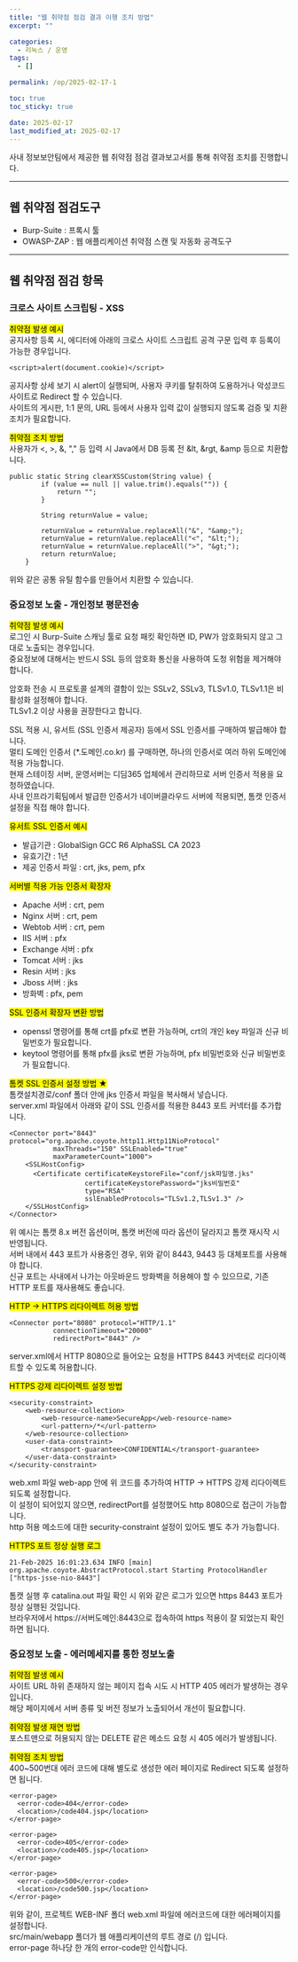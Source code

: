```yaml
---
title: "웹 취약점 점검 결과 이행 조치 방법"
excerpt: ""

categories:
  - 리눅스 / 운영
tags:
  - []

permalink: /op/2025-02-17-1

toc: true
toc_sticky: true

date: 2025-02-17
last_modified_at: 2025-02-17
---
```


사내 정보보안팀에서 제공한 웹 취약점 점검 결과보고서를 통해 취약점 조치를 진행합니다.

---

## 웹 취약점 점검도구
- Burp-Suite : 프록시 툴
- OWASP-ZAP : 웹 애플리케이션 취약점 스캔 및 자동화 공격도구

---

## 웹 취약점 점검 항목

### 크로스 사이트 스크립팅 - XSS
<mark>취약점 발생 예시</mark>  
공지사항 등록 시, 에디터에 아래의 크로스 사이트 스크립트 공격 구문 입력 후 등록이 가능한 경우입니다.
```
<script>alert(document.cookie)</script>
```
공지사항 상세 보기 시 alert이 실행되며, 사용자 쿠키를 탈취하여 도용하거나 악성코드 사이트로 Redirect 할 수 있습니다.  
사이트의 게시판, 1:1 문의, URL 등에서 사용자 입력 값이 실행되지 않도록 검증 및 치환 조치가 필요합니다.

<mark>취약점 조치 방법</mark>  
사용자가 <, >, &, "," 등 입력 시 Java에서 DB 등록 전 &lt, &rgt, &amp 등으로 치환합니다.  
```
public static String clearXSSCustom(String value) {
		if (value == null || value.trim().equals("")) {
			return "";
		}

		String returnValue = value;

		returnValue = returnValue.replaceAll("&", "&amp;");
		returnValue = returnValue.replaceAll("<", "&lt;");
		returnValue = returnValue.replaceAll(">", "&gt;");
		return returnValue;
	}
```
위와 같은 공통 유틸 함수를 만들어서 치환할 수 있습니다.

### 중요정보 노출 - 개인정보 평문전송
<mark>취약점 발생 예시</mark>  
로그인 시 Burp-Suite 스캐닝 툴로 요청 패킷 확인하면 ID, PW가 암호화되지 않고 그대로 노출되는 경우입니다.  
중요정보에 대해서는 반드시 SSL 등의 암호화 통신을 사용하여 도청 위험을 제거해야 합니다.

암호화 전송 시 프로토콜 설계의 결함이 있는 SSLv2, SSLv3, TLSv1.0, TLSv1.1은 비활성화 설정해야 합니다.  
TLSv1.2 이상 사용을 권장한다고 합니다.

SSL 적용 시, 유서트 (SSL 인증서 제공자) 등에서 SSL 인증서를 구매하여 발급해야 합니다.  
멀티 도메인 인증서 (*.도메인.co.kr) 를 구매하면, 하나의 인증서로 여러 하위 도메인에 적용 가능합니다.  
현재 스테이징 서버, 운영서버는 디딤365 업체에서 관리하므로 서버 인증서 적용을 요청하였습니다.  
사내 인프라기획팀에서 발급한 인증서가 네이버클라우드 서버에 적용되면, 톰캣 인증서 설정을 직접 해야 합니다.

<mark>유서트 SSL 인증서 예시</mark>
- 발급기관 : GlobalSign GCC R6 AlphaSSL CA 2023
- 유효기간 : 1년
- 제공 인증서 파일 : crt, jks, pem, pfx

<mark>서버별 적용 가능 인증서 확장자</mark>
- Apache 서버 : crt, pem
- Nginx 서버 : crt, pem
- Webtob 서버 : crt, pem
- IIS 서버 : pfx
- Exchange 서버 : pfx
- Tomcat 서버 : jks
- Resin 서버 : jks
- Jboss 서버 : jks
- 방화벽 : pfx, pem

<mark>SSL 인증서 확장자 변환 방법</mark>
- openssl 명령어를 통해 crt를 pfx로 변환 가능하며, crt의 개인 key 파일과 신규 비밀번호가 필요합니다.
- keytool 명령어를 통해 pfx를 jks로 변환 가능하며, pfx 비밀번호와 신규 비밀번호가 필요합니다.

<mark>톰켓 SSL 인증서 설정 방법 ★</mark>  
톰캣설치경로/conf 폴더 안에 jks 인증서 파일을 복사해서 넣습니다.  
server.xml 파일에서 아래와 같이 SSL 인증서를 적용한 8443 포트 커넥터를 추가합니다.
```
<Connector port="8443" protocol="org.apache.coyote.http11.Http11NioProtocol"
           maxThreads="150" SSLEnabled="true"
           maxParameterCount="1000">
    <SSLHostConfig>
      <Certificate certificateKeystoreFile="conf/jsk파일명.jks"
                   certificateKeystorePassword="jks비밀번호"
                   type="RSA"
                   sslEnabledProtocols="TLSv1.2,TLSv1.3" />
    </SSLHostConfig>
</Connector>
```
위 예시는 톰캣 8.x 버전 옵션이며, 톰캣 버전에 따라 옵션이 달라지고 톰캣 재시작 시 반영됩니다.  
서버 내에서 443 포트가 사용중인 경우, 위와 같이 8443, 9443 등 대체포트를 사용해야 합니다.  
신규 포트는 사내에서 나가는 아웃바운드 방화벽을 허용해야 할 수 있으므로, 기존 HTTP 포트를 재사용해도 좋습니다.

<mark>HTTP → HTTPS 리다이렉트 허용 방법</mark>
```
<Connector port="8080" protocol="HTTP/1.1"
           connectionTimeout="20000"
           redirectPort="8443" />
```
server.xml에서 HTTP 8080으로 들어오는 요청을 HTTPS 8443 커넥터로 리다이렉트할 수 있도록 허용합니다.

<mark>HTTPS 강제 리다이렉트 설정 방법</mark>
```
<security-constraint>
    <web-resource-collection>
        <web-resource-name>SecureApp</web-resource-name>
        <url-pattern>/*</url-pattern>
    </web-resource-collection>
    <user-data-constraint>
        <transport-guarantee>CONFIDENTIAL</transport-guarantee>
    </user-data-constraint>
</security-constraint>
```
web.xml 파일 web-app 안에 위 코드를 추가하여 HTTP → HTTPS 강제 리다이렉트 되도록 설정합니다.  
이 설정이 되어있지 않으면, redirectPort를 설정했어도 http 8080으로 접근이 가능합니다.  
http 허용 메소드에 대한 security-constraint 설정이 있어도 별도 추가 가능합니다.

<mark>HTTPS 포트 정상 실행 로그</mark>
```
21-Feb-2025 16:01:23.634 INFO [main] org.apache.coyote.AbstractProtocol.start Starting ProtocolHandler ["https-jsse-nio-8443"]
```
톰캣 실행 후 catalina.out 파일 확인 시 위와 같은 로그가 있으면 https 8443 포트가 정상 실행된 것입니다.  
브라우저에서 https://서버도메인:8443으로 접속하여 https 적용이 잘 되었는지 확인하면 됩니다.

### 중요정보 노출 - 에러메세지를 통한 정보노출
<mark>취약점 발생 예시</mark>  
사이트 URL 하위 존재하지 않는 페이지 접속 시도 시 HTTP 405 에러가 발생하는 경우입니다.  
해당 페이지에서 서버 종류 및 버전 정보가 노출되어서 개선이 필요합니다.

<mark>취약점 발생 재연 방법</mark>  
포스트맨으로 허용되지 않는 DELETE 같은 메소드 요청 시 405 에러가 발생됩니다.

<mark>취약점 조치 방법</mark>  
400~500번대 에러 코드에 대해 별도로 생성한 에러 페이지로 Redirect 되도록 설정하면 됩니다.
```
<error-page>
  <error-code>404</error-code>
  <location>/code404.jsp</location>
</error-page>

<error-page>
  <error-code>405</error-code>
  <location>/code405.jsp</location>
</error-page>

<error-page>
  <error-code>500</error-code>
  <location>/code500.jsp</location>
</error-page>
```
위와 같이, 프로젝트 WEB-INF 폴더 web.xml 파일에 에러코드에 대한 에러페이지를 설정합니다.  
src/main/webapp 폴더가 웹 애플리케이션의 루트 경로 (/) 입니다.  
error-page 하나당 한 개의 error-code만 인식합니다.
